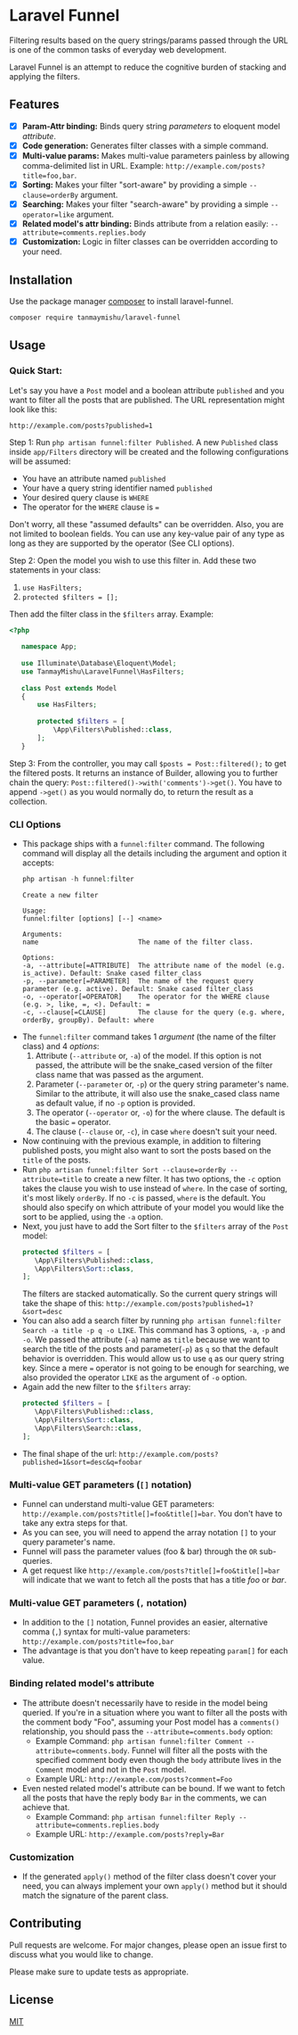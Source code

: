 # Laravel Funnel

Filtering results based on the query strings/params passed through the URL is one of the common tasks of everyday web development.

Laravel Funnel is an attempt to reduce the cognitive burden of stacking and applying the filters.

## Features
- [x] **Param-Attr binding:** Binds query string _parameters_ to eloquent model _attribute_.
- [x] **Code generation:** Generates filter classes with a simple command.
- [x] **Multi-value params:** Makes multi-value parameters painless by allowing comma-delimited list in URL. Example: `http://example.com/posts?title=foo,bar`.
- [x] **Sorting:** Makes your filter "sort-aware" by providing a simple `--clause=orderBy` argument.
- [x] **Searching:** Makes your filter "search-aware" by providing a simple `--operator=like` argument.
- [x] **Related model's attr binding:** Binds attribute from a relation easily: `--attribute=comments.replies.body`
- [x] **Customization:** Logic in filter classes can be overridden according to your need.
 
## Installation

Use the package manager [composer](https://getcomposer.org/) to install laravel-funnel.

```bash
composer require tanmaymishu/laravel-funnel
```

## Usage
### Quick Start:
Let's say you have a `Post` model and a boolean attribute `published` and you want to filter all the posts that are published. The URL representation might look like this:

`http://example.com/posts?published=1`

Step 1: Run `php artisan funnel:filter Published`. A new `Published` class inside `app/Filters` directory will be created and the following configurations will be assumed:

- You have an attribute named `published`
- Your have a query string identifier named `published`
- Your desired query clause is `WHERE`
- The operator for the `WHERE` clause is `=`

Don't worry, all these "assumed defaults" can be overridden. Also, you are not limited to boolean fields. You can use any key-value pair of any type as long as they are supported by the operator (See CLI options).

Step 2: Open the model you wish to use this filter in. Add these two statements in your class:

1. `use HasFilters;`
2. `protected $filters = [];`

Then add the filter class in the `$filters` array. Example:

```php
<?php
   
   namespace App;
   
   use Illuminate\Database\Eloquent\Model;
   use TanmayMishu\LaravelFunnel\HasFilters;
   
   class Post extends Model
   {
       use HasFilters;
   
       protected $filters = [
           \App\Filters\Published::class,
       ];
   }
```
Step 3: From the controller, you may call `$posts = Post::filtered();` to get the filtered posts. It returns an instance of Builder, allowing you to further chain the query:
`Post::filtered()->with('comments')->get()`. You have to append `->get()` as you would normally do, to return the result as a collection.
### CLI Options
 - This package ships with a `funnel:filter` command. The following command will display all the details including the argument and option it accepts:
    ```php
    php artisan -h funnel:filter
    ```
    ```Description:
    Create a new filter
    
    Usage:
    funnel:filter [options] [--] <name>
    
    Arguments:
    name                         The name of the filter class.
    
    Options:
    -a, --attribute[=ATTRIBUTE]  The attribute name of the model (e.g. is_active). Default: Snake cased filter_class
    -p, --parameter[=PARAMETER]  The name of the request query parameter (e.g. active). Default: Snake cased filter_class
    -o, --operator[=OPERATOR]    The operator for the WHERE clause (e.g. >, like, =, <). Default: =
    -c, --clause[=CLAUSE]        The clause for the query (e.g. where, orderBy, groupBy). Default: where
    ```
- The `funnel:filter` command takes 1 _argument_ (the name of the filter class) and 4 _options_:
    1) Attribute (`--attribute` or, `-a`) of the model. If this option is not passed, the attribute will be the snake_cased version of the filter class name that was passed as the argument.
    2) Parameter (`--parameter` or, `-p`) or the query string parameter's name. Similar to the attribute, it will also use the snake_cased class name as default value, if no `-p` option is provided. 
    3) The operator (`--operator` or, `-o`) for the where clause. The default is the basic `=` operator.
    4) The clause (`--clause` or, `-c`), in case `where` doesn't suit your need.
- Now continuing with the previous example, in addition to filtering published posts, you might also want to sort the posts based on the `title` of the posts.
- Run `php artisan funnel:filter Sort --clause=orderBy --attribute=title` to create a new filter. It has two options, the `-c` option takes the clause you wish to use instead of `where`. In the case of sorting, it's most likely `orderBy`. If no `-c` is passed, `where` is the default. You should also specify on which attribute of your model you would like the sort to be applied, using the `-a` option. 
- Next, you just have to add the Sort filter to the `$filters` array of the `Post` model:
    ```php
    protected $filters = [
       \App\Filters\Published::class,
       \App\Filters\Sort::class,
    ];
    ```
  The filters are stacked automatically. So the current query strings will take the shape of this:
  `http://example.com/posts?published=1?&sort=desc`
- You can also add a search filter by running `php artisan funnel:filter Search -a title -p q -o LIKE`. This command has 3 options, `-a`, `-p` and `-o`. We passed the attribute (`-a`) name as `title` because we want to search the title of the posts and parameter(`-p`) as `q` so that the default behavior is overridden. This would allow us to use `q` as our query string key. Since a mere `=` operator is not going to be enough for searching, we also provided the operator `LIKE` as the argument of `-o` option.
- Again add the new filter to the `$filters` array:
     ```php
     protected $filters = [
        \App\Filters\Published::class,
        \App\Filters\Sort::class,
        \App\Filters\Search::class,
     ];
     ```
 - The final shape of the url: `http://example.com/posts?published=1&sort=desc&q=foobar`
 ### Multi-value GET parameters (`[]` notation)
 - Funnel can understand multi-value GET parameters:
 `http://example.com/posts?title[]=foo&title[]=bar`. You don't have to take any extra steps for that.
 - As you can see, you will need to append the array notation `[]` to your query parameter's name.
 - Funnel will pass the parameter values (foo & bar) through the `OR` sub-queries.
 - A get request like `http://example.com/posts?title[]=foo&title[]=bar` will indicate that we want to fetch all the posts that has a title _foo_ or _bar_. 
 ### Multi-value GET parameters (`,` notation)
 - In addition to the `[]` notation, Funnel provides an easier, alternative comma (`,`) syntax for multi-value parameters: `http://example.com/posts?title=foo,bar`
 - The advantage is that you don't have to keep repeating `param[]` for each value.
 ### Binding related model's attribute
 - The attribute doesn't necessarily have to reside in the model being queried. If you're in a situation where you want to filter all the posts with the comment body "Foo", assuming your Post model has a `comments()` relationship, you should pass the `--attribute=comments.body` option:
    - Example Command: `php artisan funnel:filter Comment --attribute=comments.body`. Funnel will filter all the posts with the specified comment body even though the `body` attribute lives in the `Comment` model and not in the `Post` model.
    - Example URL: `http://example.com/posts?comment=Foo` 
 - Even nested related model's attribute can be bound. If we want to fetch all the posts that have the reply body `Bar` in the comments, we can achieve that.
    - Example Command: `php artisan funnel:filter Reply --attribute=comments.replies.body`
    - Example URL: `http://example.com/posts?reply=Bar` 

 ### Customization
 - If the generated `apply()` method of the filter class doesn't cover your need, you can always implement your own `apply()` method but it should match the signature of the parent class.

## Contributing
Pull requests are welcome. For major changes, please open an issue first to discuss what you would like to change.

Please make sure to update tests as appropriate.

## License
[MIT](https://choosealicense.com/licenses/mit/)
